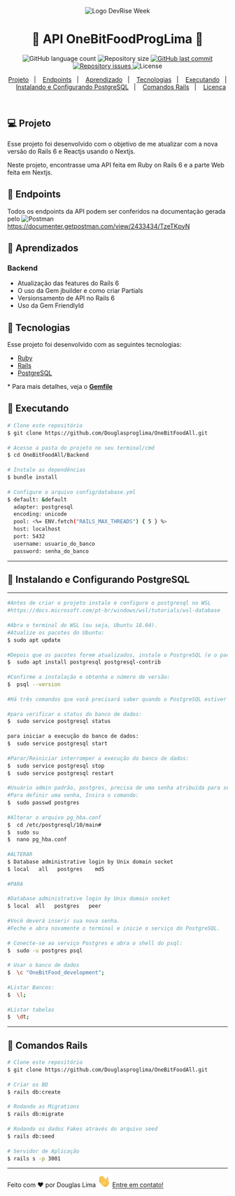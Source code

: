 <p align="center">
  <img alt="Logo DevRise Week" title="#douglasproglima-apps" src="https://rubyonrails.org/images/rails-logo.svg" width="250px" />
</p>

<h1 align="center">
🚀 API OneBitFoodProgLima 🚀
</h1>

<p align="center">
  <img alt="GitHub language count" src="https://img.shields.io/github/languages/count/Douglasproglima/OneBitFoodAll">

  <img alt="Repository size" src="https://img.shields.io/github/repo-size/Douglasproglima/OneBitFoodAll">

  <a href="https://github.com/Douglasproglima/OneBitFoodAll/commits/main">
    <img alt="GitHub last commit" src="https://img.shields.io/github/last-commit/Douglasproglima/OneBitFoodAll">
  </a>

  <a href="https://github.com/Douglasproglima/FindHouses/issues">
    <img alt="Repository issues" src="https://img.shields.io/github/issues/Douglasproglima/OneBitFoodAll">
  </a>

  <img alt="License" src="https://img.shields.io/badge/license-MIT-brightgreen">
</p>

<p align="center">
  <a href="#rocket-projeto">Projeto</a>&nbsp;&nbsp;&nbsp;|&nbsp;&nbsp;&nbsp;
  <a href="#rocket-endpoints">Endpoints</a>&nbsp;&nbsp;&nbsp;|&nbsp;&nbsp;&nbsp;
  <a href="#rocket-aprendizado">Aprendizado</a>&nbsp;&nbsp;&nbsp;|&nbsp;&nbsp;&nbsp;
  <a href="#rocket-tecnologias">Tecnologias</a>&nbsp;&nbsp;&nbsp;|&nbsp;&nbsp;&nbsp;
  <a href="#rocket-executando">Executando</a>&nbsp;&nbsp;&nbsp;|&nbsp;&nbsp;&nbsp;
  <a href="#rocket-instalando-e-configurando-postgresql">Instalando e Configurando PostgreSQL</a>&nbsp;&nbsp;&nbsp;|&nbsp;&nbsp;&nbsp;
  <a href="#rocket-comandos-rails">Comandos Rails</a>&nbsp;&nbsp;&nbsp;|&nbsp;&nbsp;&nbsp;
  <a href="#memo-licença">Licença</a>
</p>
<br>

## 💻 Projeto

Esse projeto foi desenvolvido com o objetivo de me atualizar com a nova versão do Rails 6 e Reactjs usando o Nextjs.

Neste projeto, encontrasse uma API feita em Ruby on Rails 6 e a parte Web feita em Nextjs.


## 👾 Endpoints

Todos os endpoints da API podem ser conferidos na documentação gerada pelo 
![Postman](https://documenter.getpostman.com/view/2433434/TzeTKpyN)
https://documenter.getpostman.com/view/2433434/TzeTKpyN

## :school_satchel: Aprendizados
### Backend
- Atualização das features do Rails 6
- O uso da Gem jbuilder e como criar Partials
- Versionsamento de API no Rails 6
- Uso da Gem FriendlyId

## :rocket: Tecnologias

Esse projeto foi desenvolvido com as seguintes tecnologias:

- [Ruby](https://www.ruby-lang.org/pt/)
- [Rails](https://rubyonrails.org/)
- [PostgreSQL](https://www.postgresql.org/)

\* Para mais detalhes, veja o **[Gemfile](./GemFile)**

## :notebook: Executando

```bash
# Clone este repositório
$ git clone https://github.com/Douglasproglima/OneBitFoodAll.git

# Acesse a pasta do projeto no seu terminal/cmd
$ cd OneBitFoodAll/Backend

# Instale as dependências
$ bundle install

# Configure o arquivo config/database.yml
$ default: &default
  adapter: postgresql
  encoding: unicode
  pool: <%= ENV.fetch("RAILS_MAX_THREADS") { 5 } %>
  host: localhost
  port: 5432
  username: usuario_do_banco
  password: senha_do_banco

```
---

## :notebook: Instalando e Configurando PostgreSQL
---

```bash
#Antes de criar o projeto instale e configure o postgresql no WSL
#https://docs.microsoft.com/pt-br/windows/wsl/tutorials/wsl-database

#Abra o terminal do WSL (ou seja, Ubuntu 18.04).
#Atualize os pacotes do Ubuntu: 
$ sudo apt update

#Depois que os pacotes forem atualizados, instale o PostgreSQL (e o pacote -contrib que tem alguns utilitários úteis) com: 
$  sudo apt install postgresql postgresql-contrib

#Confirme a instalação e obtenha o número de versão: 
$  psql --version

#Há três comandos que você precisará saber quando o PostgreSQL estiver instalado:

#para verificar o status do banco de dados:
$  sudo service postgresql status 
  
para iniciar a execução do banco de dados:
$  sudo service postgresql start

#Parar/Reiniciar interromper a execução do banco de dados:
$  sudo service postgresql stop
$  sudo service postgresql restart

#Usuário admin padrão, postgres, precisa de uma senha atribuída para se conectar a um banco de dados.
#Para definir uma senha, Insira o comando: 
$  sudo passwd postgres

#Alterar o arquivo pg_hba.conf
$  cd /etc/postgresql/10/main#
$  sudo su
$  nano pg_hba.conf

#ALTERAR
$ Database administrative login by Unix domain socket
$ local   all   postgres    md5

#PARA

#Database administrative login by Unix domain socket
$ local  all   postgres   peer

#Você deverá inserir sua nova senha.
#Feche e abra novamente o terminal e inicie o serviço do PostgreSQL.

# Conecte-se ao serviço Postgres e abra o shell do psql: 
$  sudo -u postgres psql

# Usar o banco de dados
$  \c "OneBitFood_development";

#Listar Bancos:
$  \l;

#Listar tabelas
$  \dt;
```
---

## :notebook: Comandos Rails

```bash
# Clone este repositório
$ git clone https://github.com/Douglasproglima/OneBitFoodAll.git

# Criar os BD
$ rails db:create

# Rodando as Migrations
$ rails db:migrate

# Rodando os dados Fakes através do arquivo seed
$ rails db:seed

# Servidor de Aplicação
$ rails s -p 3001

```
---

Feito com ❤️ por Douglas Lima <img src="https://raw.githubusercontent.com/Douglasproglima/douglasproglima/master/gifs/Hi.gif" width="30px"></h2> [Entre em contato!](https://www.linkedin.com/in/douglasproglima)